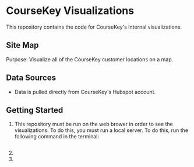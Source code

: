 # CourseKey Visualizations

This repository contains the code for CourseKey's Internal visualizations.

## Site Map

Purpose: Visualize all of the CourseKey customer locations on a map.

## Data Sources

- Data is pulled directly from CourseKey's Hubspot account.

## Getting Started

1. This repository must be run on the web brower in order to see the visualizations. To do this, you must run a local server. To do this, run the following command in the terminal:

```

```

2.
3.
